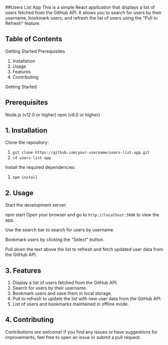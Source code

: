 ##Users List App
This is a simple React application that displays a list of users fetched from the GitHub API. It allows you to search for users by their username, bookmark users, and refresh the list of users using the "Pull to Refresh" feature.

## Table of Contents
Getting Started
Prerequisites
1. Installation
2. Usage
3. Features
4. Contributing


Getting Started
## Prerequisites
Node.js (v12.0 or higher)
npm (v6.0 or higher)


## 1. Installation

Clone the repository:
 1. `git clone https://github.com/your-username/users-list-app.git`
 2. `cd users-list-app`

Install the required dependencies:
 1. `npm install`

## 2. Usage

Start the development server:

npm start
Open your browser and go to `http://localhost:3000` to view the app.

Use the search bar to search for users by username.

Bookmark users by clicking the "Select" button.

Pull down the text above the list to refresh and fetch updated user data from the GitHub API.

## 3. Features
 1. Display a list of users fetched from the GitHub API.
 2. Search for users by their username.
 3. Bookmark users and save them in local storage.
 4. Pull to refresh to update the list with new user data from the GitHub API.
 5. List of users and bookmarks maintained in offline mode.

## 4. Contributing
Contributions are welcome! If you find any issues or have suggestions for improvements, feel free to open an issue or submit a pull request.
